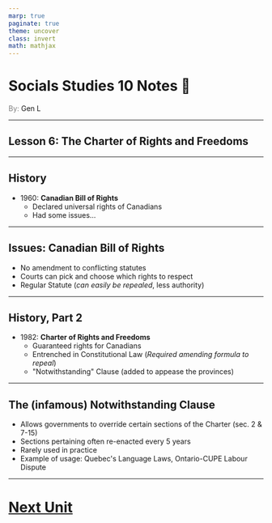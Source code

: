 ```yaml
---
marp: true
paginate: true
theme: uncover
class: invert
math: mathjax
---
```

# <!--fit--> Socials Studies 10 Notes :book:

<span style="color: grey">By:</span> Gen L

---

## Lesson 6: The Charter of Rights and Freedoms

---

## History

* 1960: **Canadian Bill of Rights**
    * Declared universal rights of Canadians
    * Had some issues...

---

## Issues: Canadian Bill of Rights

* No amendment to conflicting statutes
* Courts can pick and choose which rights to respect
* Regular Statute (*can easily be repealed*, less authority)

---

## History, Part 2

* 1982: **Charter of Rights and Freedoms**
    * Guaranteed rights for Canadians
    * Entrenched in Constitutional Law (*Required amending formula to repeal*)
    * "Notwithstanding" Clause (added to appease the provinces)

---

## The (infamous) Notwithstanding Clause

* Allows governments to override certain sections of the Charter (sec. 2 & 7-15)
* Sections pertaining often re-enacted every 5 years
* Rarely used in practice
* Example of usage: Quebec's Language Laws, Ontario-CUPE Labour Dispute

---

# [Next Unit <i class="fa-solid fa-diagram-next"></i>](../History/WWI/Lesson%201%20(Causes%20of%20WWI).html)

<link rel="stylesheet" href="https://cdnjs.cloudflare.com/ajax/libs/font-awesome/6.3.0/css/all.min.css">
